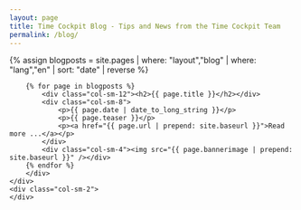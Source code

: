 ```yaml
---
layout: page
title: Time Cockpit Blog - Tips and News from the Time Cockpit Team
permalink: /blog/
---
```


<div class="row">
	<div class="col-sm-10">
		<div class="row blog-overview">
		{% assign blogposts = site.pages | where: "layout","blog" | where: "lang","en" | sort: "date" | reverse %}

		{% for page in blogposts %}
			<div class="col-sm-12"><h2>{{ page.title }}</h2></div>
			<div class="col-sm-8">
				<p>{{ page.date | date_to_long_string }}</p>
				<p>{{ page.teaser }}</p>
				<p><a href="{{ page.url | prepend: site.baseurl }}">Read more ...</a></p>
			</div>
			<div class="col-sm-4"><img src="{{ page.bannerimage | prepend: site.baseurl }}" /></div>
		{% endfor %}
		</div>
	</div>
	<div class="col-sm-2">
	</div>
</div>